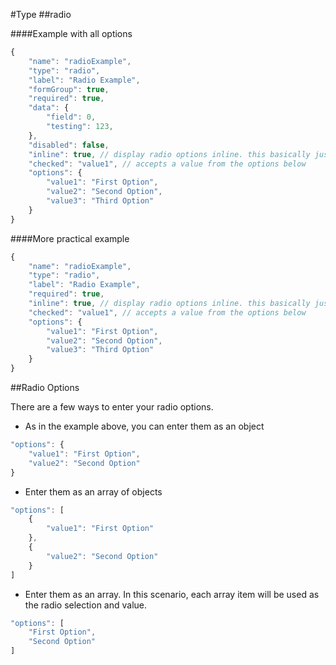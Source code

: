 #Type
##radio

####Example with all options

```javascript
{
    "name": "radioExample",
    "type": "radio",
    "label": "Radio Example",
    "formGroup": true,
    "required": true,
    "data": {
        "field": 0,
        "testing": 123,
    },
    "disabled": false,
    "inline": true, // display radio options inline. this basically just changes the bootstrap layout for radio controls
    "checked": "value1", // accepts a value from the options below
    "options": {
        "value1": "First Option",
        "value2": "Second Option",
        "value3": "Third Option"
    }
}
```

####More practical example

```javascript
{
    "name": "radioExample",
    "type": "radio",
    "label": "Radio Example",
    "required": true,
    "inline": true, // display radio options inline. this basically just changes the bootstrap layout for radio controls
    "checked": "value1", // accepts a value from the options below
    "options": {
        "value1": "First Option",
        "value2": "Second Option",
        "value3": "Third Option"
    }
}
```

##Radio Options

There are a few ways to enter your radio options.

- As in the example above, you can enter them as an object

```javascript
"options": {
    "value1": "First Option",
    "value2": "Second Option"
}
```

- Enter them as an array of objects

```javascript
"options": [
    {
        "value1": "First Option"   
    },
    {
        "value2": "Second Option"
    }
]
```

- Enter them as an array. In this scenario, each array item will be used as the radio selection and value.

```javascript
"options": [
    "First Option",
    "Second Option"   
]
```